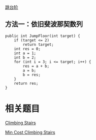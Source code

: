 [跳台阶](https://www.nowcoder.com/practice/8c82a5b80378478f9484d87d1c5f12a4?tpId=13&tqId=11161&tPage=1&rp=1&ru=/ta/coding-interviews&qru=/ta/coding-interviews/question-ranking&from=cyc_github) 

## 方法一：依旧斐波那契数列

    public int JumpFloor(int target) {
        if (target <= 2)
            return target;
        int res = 0;
        int a = 1;
        int b = 2;
        for (int i = 3; i <= target; i++) {
            res = a + b;
            a = b;
            b = res;
        }
        return res;
    }

# 相关题目

[Climbing Stairs](https://leetcode.com/problems/climbing-stairs/)

[Min Cost Climbing Stairs](https://leetcode.com/problems/min-cost-climbing-stairs/)
